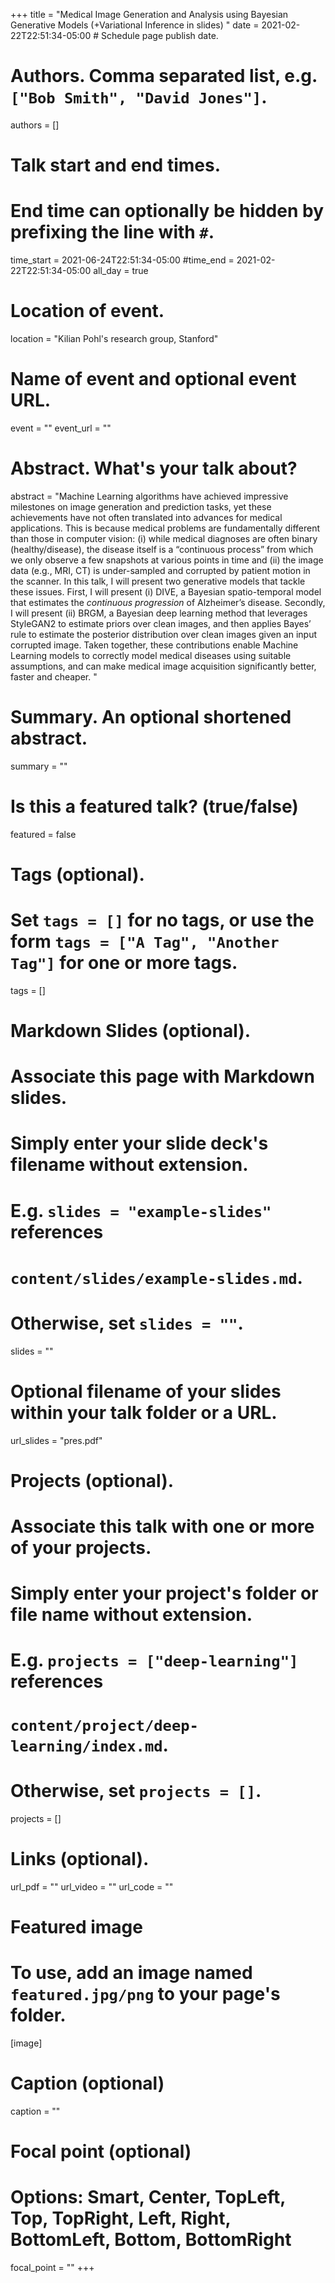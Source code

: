 +++
title = "Medical Image Generation and Analysis using Bayesian Generative Models (+Variational Inference in slides)  "
date = 2021-02-22T22:51:34-05:00  # Schedule page publish date.

# Authors. Comma separated list, e.g. `["Bob Smith", "David Jones"]`.
authors = []

# Talk start and end times.
#   End time can optionally be hidden by prefixing the line with `#`.
time_start = 2021-06-24T22:51:34-05:00
#time_end = 2021-02-22T22:51:34-05:00
all_day = true

# Location of event.
location = "Kilian Pohl's research group, Stanford"

# Name of event and optional event URL.
event = ""
event_url = ""

# Abstract. What's your talk about?
abstract = "Machine Learning algorithms have achieved impressive milestones on image generation and prediction tasks, yet these achievements have not often translated into advances for medical applications. This is because medical problems are fundamentally different than those in computer vision: (i) while medical diagnoses are often binary (healthy/disease), the disease itself is a “continuous process” from which we only observe a few snapshots at various points in time and (ii) the image data (e.g., MRI, CT) is under-sampled and corrupted by patient motion in the scanner. In this talk, I will present two generative models that tackle these issues. First, I will present (i) DIVE, a Bayesian spatio-temporal model that estimates the *continuous progression* of Alzheimer’s disease. Secondly, I will present (ii) BRGM, a Bayesian deep learning method that leverages StyleGAN2 to estimate priors over clean images, and then applies Bayes’ rule to estimate the posterior distribution over clean images given an input corrupted image. Taken together, these contributions enable Machine Learning models to correctly model medical diseases using suitable assumptions, and can make medical image acquisition significantly better, faster and cheaper.  "

# Summary. An optional shortened abstract.
summary = ""

# Is this a featured talk? (true/false)
featured = false

# Tags (optional).
#   Set `tags = []` for no tags, or use the form `tags = ["A Tag", "Another Tag"]` for one or more tags.
tags = []

# Markdown Slides (optional).
#   Associate this page with Markdown slides.
#   Simply enter your slide deck's filename without extension.
#   E.g. `slides = "example-slides"` references 
#   `content/slides/example-slides.md`.
#   Otherwise, set `slides = ""`.
slides = ""

# Optional filename of your slides within your talk folder or a URL.
url_slides = "pres.pdf"

# Projects (optional).
#   Associate this talk with one or more of your projects.
#   Simply enter your project's folder or file name without extension.
#   E.g. `projects = ["deep-learning"]` references 
#   `content/project/deep-learning/index.md`.
#   Otherwise, set `projects = []`.
projects = []

# Links (optional).
url_pdf = ""
url_video = ""
url_code = ""

# Featured image
# To use, add an image named `featured.jpg/png` to your page's folder. 
[image]
  # Caption (optional)
  caption = ""

  # Focal point (optional)
  # Options: Smart, Center, TopLeft, Top, TopRight, Left, Right, BottomLeft, Bottom, BottomRight
  focal_point = ""
+++

